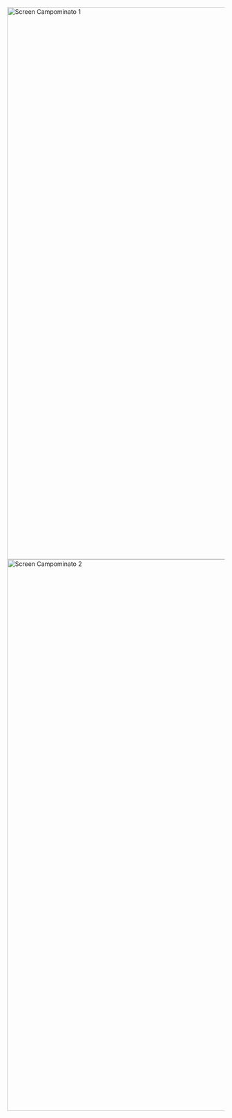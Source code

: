 <img width="1277" alt="Screen Campominato 1" src="https://github.com/EmanueleManno/Campominato/assets/128712265/8611db1f-c6a2-461a-95e0-925e4f399002">
<img width="1276" alt="Screen Campominato 2" src="https://github.com/EmanueleManno/Campominato/assets/128712265/bac8bbc8-e82b-4a84-9b2d-99b90f046f7f">

